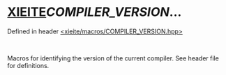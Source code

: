 # [XIEITE](../macros.md)_COMPILER_VERSION_...
Defined in header [<xieite/macros/COMPILER_VERSION.hpp>](../../include/xieite/macros/COMPILER_VERSION.hpp)

<br/>

Macros for identifying the version of the current compiler. See header file for definitions.
